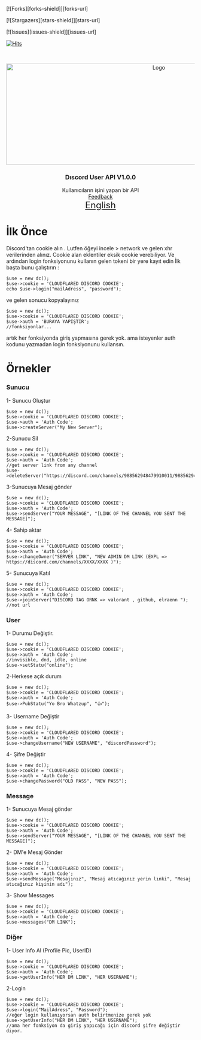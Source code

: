 [![Forks][forks-shield]][forks-url]

[![Stargazers][stars-shield]][stars-url]

[![Issues][issues-shield]][issues-url]

[![Hits](https://hits.seeyoufarm.com/api/count/incr/badge.svg?url=https://github.com/suphiyasin/Discord-User-API&count_bg=%23C83D3D&title_bg=%23057386&icon=&icon_color=%23BA0808&title=View&edge_flat=false)](https://github.com/suphiyasin/Discord-User-API)


<br />
<p align="center">
<a href="https://github.com/suphiyasin/Discord-User-API/">
<img src="https://www.drupal.org/files/project-images/discord_logo_0.png" alt="Logo" width="800" height="270" />
</a>

<h3 align="center">Dıscord User API V1.0.0</h3>

<p align="center">
  Kullanıcıların işini yapan bir API
    <br>
    <a href="https://github.com/suphiyasin/Discord-User-API/issues">Feedback</a>
    <br>
    <a href="https://github.com/suphiyasin/Discord-User-API/blob/main/README-TR.md" style="font-size:24px">English</a>
</p>

# İlk Önce
Discord'tan cookie alın . Lutfen öğeyi incele > network ve gelen xhr verilerinden alınız. Cookie alan eklentiler eksik cookie verebiliyor.
Ve ardından login fonksiyonunu kullanın gelen tokeni bir yere kayıt edin
İlk başta bunu çalıştırın : 
``` 
$use = new dc();
$use->cookie = 'CLOUDFLARED DISCORD COOKIE';
echo $use->login("mailAdress", "password");
``` 
ve gelen sonucu kopyalayınız
```
$use = new dc();
$use->cookie = 'CLOUDFLARED DISCORD COOKIE';
$use->auth = 'BURAYA YAPIŞTIR';
//fonksiyonlar...
``` 
artık her fonksiyonda giriş yapmasına gerek yok.
ama isteyenler auth kodunu yazmadan login fonksiyonunu kullansın.

# Örnekler 

### Sunucu
1- Sunucu Oluştur

```
$use = new dc();
$use->cookie = 'CLOUDFLARED DISCORD COOKIE';
$use->auth = 'Auth Code';
$use->createServer("My New Server");
```
2-Sunucu Sil

```
$use = new dc();
$use->cookie = 'CLOUDFLARED DISCORD COOKIE';
$use->auth = 'Auth Code';
//get server link from any channel
$use->deleteServer("https://discord.com/channels/988562948479910011/988562949226516504");
```
3-Sunucuya Mesaj gönder

```
$use = new dc();
$use->cookie = 'CLOUDFLARED DISCORD COOKIE';
$use->auth = 'Auth Code';
$use->sendServer("YOUR MESSAGE", "[LINK OF THE CHANNEL YOU SENT THE MESSAGE]");
```
4- Sahip aktar

```
$use = new dc();
$use->cookie = 'CLOUDFLARED DISCORD COOKIE';
$use->auth = 'Auth Code';
$use->changeOwner("SERVER LINK", "NEW ADMIN DM LINK (EXPL => https://discord.com/channels/XXXX/XXXX )");
```

5- Sunucuya Katıl
```
$use = new dc();
$use->cookie = 'CLOUDFLARED DISCORD COOKIE';
$use->auth = 'Auth Code';
$use->joinServer("DISCORD TAG ORNK => valorant , github, elraenn ");
//not url
```

### User
1- Durumu Değiştir.
```
$use = new dc();
$use->cookie = 'CLOUDFLARED DISCORD COOKIE';
$use->auth = 'Auth Code';
//invisible, dnd, idle, online
$use->setStatu("online");
```

2-Herkese açık durum
```
$use = new dc();
$use->cookie = 'CLOUDFLARED DISCORD COOKIE';
$use->auth = 'Auth Code';
$use->PubStatu("Yo Bro Whatzup", "👍");
```

3- Username Değiştir
```
$use = new dc();
$use->cookie = 'CLOUDFLARED DISCORD COOKIE';
$use->auth = 'Auth Code';
$use->changeUsername("NEW USERNAME", "discordPassword");
```

4- Şifre Değiştir
```
$use = new dc();
$use->cookie = 'CLOUDFLARED DISCORD COOKIE';
$use->auth = 'Auth Code';
$use->changePassword("OLD PASS", "NEW PASS");
```

### Message
1- Sunucuya Mesaj gönder

```
$use = new dc();
$use->cookie = 'CLOUDFLARED DISCORD COOKIE';
$use->auth = 'Auth Code';
$use->sendServer("YOUR MESSAGE", "[LINK OF THE CHANNEL YOU SENT THE MESSAGE]");
```

2- DM'e Mesaj Gönder
```
$use = new dc();
$use->cookie = 'CLOUDFLARED DISCORD COOKIE';
$use->auth = 'Auth Code';
$use->sendMessage("Mesajınız", "Mesaj atıcağınız yerin lınki", "Mesaj atıcağınız kişinin adı");
```

3- Show Messages 
```
$use = new dc();
$use->cookie = 'CLOUDFLARED DISCORD COOKIE';
$use->auth = 'Auth Code';
$use->messages("DM LINK");
```

### Diğer
1- User Info Al (Profile Pic, UserID)
```
$use = new dc();
$use->cookie = 'CLOUDFLARED DISCORD COOKIE';
$use->auth = 'Auth Code';
$use->getUserInfo("HER DM LINK", "HER USERNAME");
```

2-Login
```
$use = new dc();
$use->cookie = 'CLOUDFLARED DISCORD COOKIE';
$use->login("MailAdress", "Password");
//eğer login kullanıyorsan auth belirtmenize gerek yok
$use->getUserInfo("HER DM LINK", "HER USERNAME");
//ama her fonksiyon da giriş yapıcağı için discord şifre değiştir diyor.
``` 

